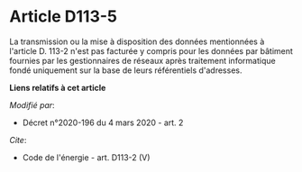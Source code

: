 # Article D113-5

La transmission ou la mise à disposition des données mentionnées à l'article D. 113-2 n'est pas facturée y compris pour les
données par bâtiment fournies par les gestionnaires de réseaux après traitement informatique fondé uniquement sur la base de
leurs référentiels d'adresses.

**Liens relatifs à cet article**

_Modifié par_:

  - Décret n°2020-196 du 4 mars 2020 - art. 2

_Cite_:

  - Code de l'énergie - art. D113-2 (V)
